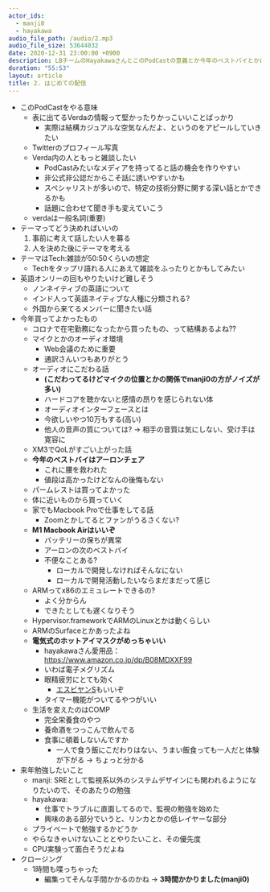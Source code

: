 ```yaml
---
actor_ids:
  - manji0
  - hayakawa
audio_file_path: /audio/2.mp3
audio_file_size: 53644032
date: 2020-12-31 23:00:00 +0900
description: LBチームのHayakawaさんとこのPodCastの意義とか今年のベストバイとかについて話しました。
duration: "55:53"
layout: article
title: 2. はじめての配信
---
```


* このPodCastをやる意味
  * 表に出てるVerdaの情報って堅かったりかっこいいことばっかり
    * 実際は結構カジュアルな空気なんだよ、というのをアピールしていきたい
  * Twitterのプロフィール写真
  * Verda内の人ともっと雑談したい
    * PodCastみたいなメディアを持ってると話の機会を作りやすい
    * 非公式非公認だからこそ話に誘いやすいかも
    * スペシャリストが多いので、特定の技術分野に関する深い話とかできるかも
    * 話題に合わせて聞き手も変えていこう
  * verdaは一般名詞(重要)
* テーマってどう決めればいいの
  1. 事前に考えて話したい人を募る
  2. 人を決めた後にテーマを考える
* テーマはTech:雑談が50:50くらいの想定
  * Techをタップリ語れる人にあえて雑談をふったりとかもしてみたい
* 英語オンリーの回もやりたいけど難しそう
  * ノンネイティブの英語について
  * インド人って英語ネイティブな人種に分類される?
  * 外国から来てるメンバーに聞きたい話
* 今年買ってよかったもの
  * コロナで在宅勤務になったから買ったもの、って結構あるよね??
  * マイクとかのオーディオ環境
    * Web会議のために重要
    * 通訳さんいつもありがとう
  * オーディオにこだわる話
    * **(こだわってるけどマイクの位置とかの関係でmanji0の方がノイズが多い)**
    * ハードコアを聴かないと感情の昂りを感じられない体
    * オーディオインターフェースとは
    * 今欲しいやつ10万もする(高い)
    * 他人の音声の質については? → 相手の音質は気にしない、受け手は寛容に
  * XM3でQoLがすごい上がった話
  * **今年のベストバイはアーロンチェア**
    * これに腰を救われた
    * 値段は高かったけどなんの後悔もない
  * パームレストは買ってよかった
  * 体に近いものから買っていく
  * 家でもMacbook Proで仕事をしてる話
    * Zoomとかしてるとファンがうるさくない?
  * **M1 Macbook Airはいいぞ**
    * バッテリーの保ちが異常
    * アーロンの次のベストバイ
    * 不便なことある?
      * ローカルで開発しなければそんなにない
      * ローカルで開発活動したいならまだまだって感じ
  * ARMってx86のエミュレートできるの?
    * よく分からん
    * できたとしても遅くなりそう
  * Hypervisor.frameworkでARMのLinuxとかは動くらしい
  * ARMのSurfaceとかあったよね
  * **電気式のホットアイマスクがめっちゃいい**
    * hayakawaさん愛用品： https://www.amazon.co.jp/dp/B08MDXXF99
    * いわば電子メグリズム
    * 眼精疲労にとても効く
      * [エスビヤンS](https://www.amazon.co.jp/ゼリア新薬-【第3類医薬品】エスビヤンS-10mL/dp/B002UIA8AM)もいいぞ
    * タイマー機能がついてるやつがいい
  * 生活を変えたのはCOMP
    * 完全栄養食のやつ
    * 養命酒をつっこんで飲んでる
    * 食事に頓着しないんですか
      * 一人で食う飯にこだわりはない、うまい飯食っても一人だと体験が下がる → ちょっと分かる
* 来年勉強したいこと
  * manji: SREとして監視系以外のシステムデザインにも関われるようになりたいので、そのあたりの勉強
  * hayakawa:
    * 仕事でトラブルに直面してるので、監視の勉強を始めた
    * 興味のある部分でいうと、リンカとかの低レイヤーな部分
  * プライベートで勉強するかどうか
  * やらなきゃいけないこととやりたいこと、その優先度
  * CPU実験って面白そうだよね
* クロージング
  * 1時間も喋っちゃった
    * 編集ってそんな手間かかるのかね → __3時間かかりました(manji0)__
    